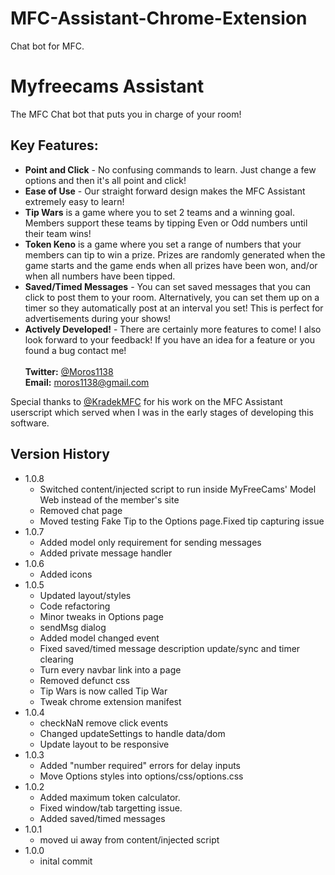 # MFC-Assistant-Chrome-Extension
Chat bot for MFC.

# Myfreecams Assistant

The MFC Chat bot that puts you in charge of your room!

## Key Features:

* <b>Point and Click</b> - No confusing commands to learn. Just change a few options and then it's all point and click!
* <b>Ease of Use</b> - Our straight forward design makes the MFC Assistant extremely easy to learn!
* <b>Tip Wars</b> is a game where you to set 2 teams and a winning goal. Members support these teams	by tipping Even or Odd numbers until their team wins!
* <b>Token Keno</b> is a game where you set a range of numbers that your members can tip to win a prize. Prizes are randomly generated when the game starts and the game ends when all prizes have been won, and/or when all numbers have been tipped.
* <b>Saved/Timed Messages</b> - You can set saved messages that you can click to post them to your room. Alternatively, you can set them up on a timer so they automatically post at an interval you set! This is perfect for advertisements during your shows!
* <b>Actively Developed!</b> - There are certainly more features to come! I also look forward to your feedback! If you have an idea for a feature or you found a bug contact me!<br><br><b>Twitter:</b> [@Moros1138](https://www.twitter.com/Moros1138)<br><b>Email:</b> [moros1138@gmail.com](mailto:moros1138@gmail.com)

Special thanks to [@KradekMFC](https://www.twitter.com/KradekMFC) for his work on the MFC Assistant userscript which served when I was in the early stages of developing this software.
		
## Version History

* 1.0.8
  * Switched content/injected script to run inside MyFreeCams' Model Web instead of the member's site
  * Removed chat page
  * Moved testing Fake Tip to the Options page.Fixed tip capturing issue
* 1.0.7
  * Added model only requirement for sending messages
  * Added private message handler
* 1.0.6
  * Added icons
* 1.0.5
  * Updated layout/styles
  * Code refactoring
  * Minor tweaks in Options page
  * sendMsg dialog
  * Added model changed event
  * Fixed saved/timed message description update/sync and timer clearing
  * Turn every navbar link into a page
  * Removed defunct css
  * Tip Wars is now called Tip War
  * Tweak chrome extension manifest
* 1.0.4
  * checkNaN remove click events
  * Changed updateSettings to handle data/dom
  * Update layout to be responsive
* 1.0.3
  * Added "number required" errors for delay inputs
  * Move Options styles into options/css/options.css
* 1.0.2
  * Added maximum token calculator.
  * Fixed window/tab targetting issue.
  * Added saved/timed messages
* 1.0.1
  * moved ui away from content/injected script
* 1.0.0
  * inital commit
